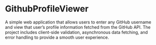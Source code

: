 # GithubProfileViewer
A simple web application that allows users to enter any GitHub username and view that user’s profile information fetched from the GitHub API. The project includes client-side validation, asynchronous data fetching, and error handling to provide a smooth user experience.
